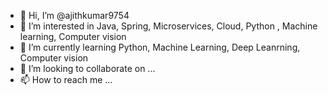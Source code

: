 - 👋 Hi, I’m @ajithkumar9754
- 👀 I’m interested in Java, Spring, Microservices, Cloud, Python , Machine learning, Computer vision
- 🌱 I’m currently learning Python, Machine Learning, Deep Leanrning, Computer vision 
- 💞️ I’m looking to collaborate on ...
- 📫 How to reach me ...

<!---
ajithkumar9754/ajithkumar9754 is a ✨ special ✨ repository because its `README.md` (this file) appears on your GitHub profile.
You can click the Preview link to take a look at your changes.
--->
